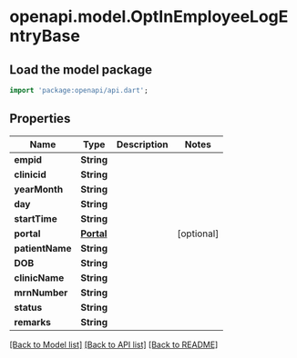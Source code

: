 # openapi.model.OptInEmployeeLogEntryBase

## Load the model package
```dart
import 'package:openapi/api.dart';
```

## Properties
Name | Type | Description | Notes
------------ | ------------- | ------------- | -------------
**empid** | **String** |  | 
**clinicid** | **String** |  | 
**yearMonth** | **String** |  | 
**day** | **String** |  | 
**startTime** | **String** |  | 
**portal** | [**Portal**](Portal.md) |  | [optional] 
**patientName** | **String** |  | 
**DOB** | **String** |  | 
**clinicName** | **String** |  | 
**mrnNumber** | **String** |  | 
**status** | **String** |  | 
**remarks** | **String** |  | 

[[Back to Model list]](../README.md#documentation-for-models) [[Back to API list]](../README.md#documentation-for-api-endpoints) [[Back to README]](../README.md)


